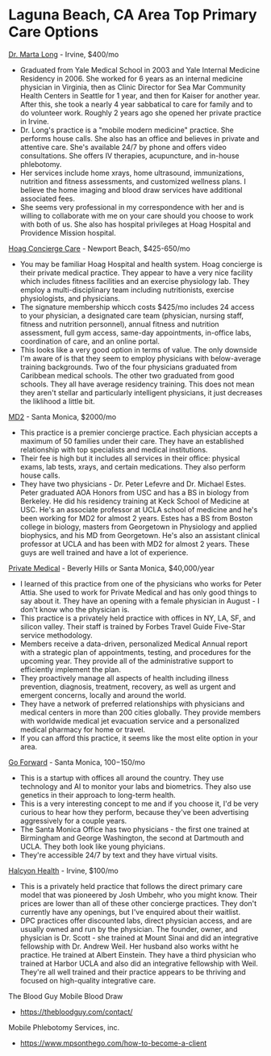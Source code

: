 # Laguna Beach, CA Area Top Primary Care Options

[Dr. Marta Long](https://www.martalongmd.com/) - Irvine, $400/mo
- Graduated from Yale Medical School in 2003 and Yale Internal Medicine Residency in 2006. She worked for 6 years as an internal medicine physician in Virginia, then as Clinic Director for Sea Mar Community Health Centers in Seattle for 1 year, and then for Kaiser for another year. After this, she took a nearly 4 year sabbatical to care for family and to do volunteer work. Roughly 2 years ago she opened her private practice in Irvine.
- Dr. Long's practice is a "mobile modern medicine" practice. She performs house calls. She also has an office and believes in private and attentive care. She's available 24/7 by phone and offers video consultations. She offers IV therapies, acupuncture, and in-house phlebotomy.
- Her services include home xrays, home ultrasound, immunizations, nutrition and fitness assessments, and customized wellness plans. I believe the home imaging and blood draw services have additional associated fees.
- She seems very professional in my correspondence with her and is willing to collaborate with me on your care should you choose to work with both of us. She also has hospital privileges at Hoag Hospital and Providence Mission hospital.

[Hoag Concierge Care](https://hoagconciergemedicine.com/membership/) - Newport Beach, $425-650/mo
- You may be familiar Hoag Hospital and health system. Hoag concierge is their private medical practice. They appear to have a very nice facility which includes fitness facilities and an exercise physiology lab. They employ a multi-disciplinary team including nutritionists, exercise physiologists, and physicians.
- The signature membership whicch costs $425/mo includes 24 access to your physician, a designated care team (physician, nursing staff, fitness and nutrition personnel), annual fitness and nutrition assessment, full gym access, same-day appointments, in-office labs, coordination of care, and an online portal.
- This looks like a very good option in terms of value. The only downside I'm aware of is that they seem to employ physicians with below-average training backgrounds. Two of the four physicians graduated from Caribbean medical schools. The other two graduated from good schools. They all have average residency training. This does not mean they aren't stellar and particularly intelligent physicians, it just decreases the liklihood a little bit.

[MD2](https://www.md2.com/offices/santa-monica-ca) - Santa Monica, $2000/mo
- This practice is a premier concierge practice. Each physician accepts a maximum of 50 families under their care. They have an established relationship with top specialists and medical institutions.
- Their fee is high but it includes all services in their office: physical exams, lab tests, xrays, and certain medications. They also perform house calls.
- They have two physicians - Dr. Peter Lefevre and Dr. Michael Estes. Peter graduated AOA Honors from USC and has a BS in biology from Berkeley. He did his residency training at Keck School of Medicine at USC. He's an associate professor at UCLA school of medicine and he's been working for MD2 for almost 2 years. Estes has a BS from Boston college in biology, masters from Georgetown in Physiology and applied biophysics, and his MD from Georgetown. He's also an assistant clinical professor at UCLA and has been with MD2 for almost 2 years. These guys are well trained and have a lot of experience. 

[Private Medical](https://privatemedical.org/executive-summary/) - Beverly Hills or Santa Monica, $40,000/year
- I learned of this practice from one of the physicians who works for Peter Attia. She used to work for Private Medical and has only good things to say about it. They have an opening with a female physician in August - I don't know who the physician is.
- This practice is a privately held practice with offices in NY, LA, SF, and silicon valley. Their staff is trained by Forbes Travel Guide Five-Star service methodology.
- Members receive a data-driven, personalized Medical Annual report with a strategic plan of appointments, testing, and procedures for the upcoming year. They provide all of the administrative support to efficiently implement the plan.
- They proactively manage all aspects of health including illness prevention, diagnosis, treatment, recovery, as well as urgent and emergent concerns, locally and around the world.
- They have a network of preferred relationships with physicians and medical centers in more than 200 cities globally. They provide members with worldwide medical jet evacuation service and a personalized medical pharmacy for home or travel.
- If you can afford this practice, it seems like the most elite option in your area.

[Go Forward](https://goforward.com/locations/ca/los-angeles-santa-monica) - Santa Monica, $100-$150/mo
- This is a startup with offices all around the country. They use technology and AI to monitor your labs and biometrics. They also use genetics in their approach to long-term health.
- This is a very interesting concept to me and if you choose it, I'd be very curious to hear how they perform, because they've been advertising aggressively for a couple years.
- The Santa Monica Office has two physicians - the first one trained at Birmingham and George Washington, the second at Dartmouth and UCLA. They both look like young phyicians.
- They're accessible 24/7 by text and they have virtual visits.

[Halcyon Health](http://www.halcyonhealthdpc.com/dpc-philosophy) - Irvine, $100/mo
- This is a privately held practice that follows the direct primary care model that was pioneered by Josh Umbehr, who you might know. Their prices are lower than all of these other concierge practices. They don't currently have any openings, but I've enquired about their waitlist.
- DPC practices offer discounted labs, direct physician access, and are usually owned and run by the physician. The founder, owner, and physician is Dr. Scott - she trained at Mount Sinai and did an integrative fellowship with Dr. Andrew Weil. Her husband also works witht he practice. He trained at Albert Einstein. They have a third physician who trained at Harbor UCLA and also did an integrative fellowship with Weil. They're all well trained and their practice appears to be thriving and focused on high-quality integrative care.

The Blood Guy Mobile Blood Draw
- https://thebloodguy.com/contact/

Mobile Phlebotomy Services, inc.
- https://www.mpsonthego.com/how-to-become-a-client

